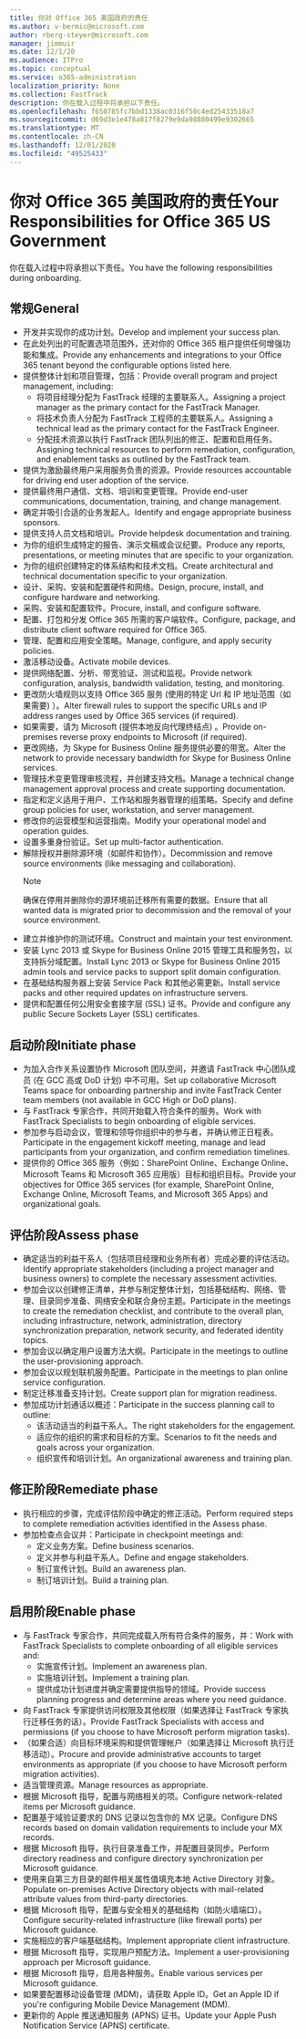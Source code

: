 ```yaml
---
title: 你对 Office 365 美国政府的责任
ms.author: v-bermic@microsoft.com
author: rberg-steyer@microsoft.com
manager: jimmuir
ms.date: 12/1/20
ms.audience: ITPro
ms.topic: conceptual
ms.service: o365-administration
localization_priority: None
ms.collection: FastTrack
description: 你在载入过程中将承担以下责任。
ms.openlocfilehash: f650785fc7bbd1338ac0316f50c4ed25433518a7
ms.sourcegitcommit: d69d3e1e478a817f8279e9da98880499e9302665
ms.translationtype: MT
ms.contentlocale: zh-CN
ms.lasthandoff: 12/01/2020
ms.locfileid: "49525433"
---
```

# <a name="your-responsibilities-for-office-365-us-government"></a><span data-ttu-id="fbfc6-103">你对 Office 365 美国政府的责任</span><span class="sxs-lookup"><span data-stu-id="fbfc6-103">Your Responsibilities for Office 365 US Government</span></span>

<span data-ttu-id="fbfc6-104">你在载入过程中将承担以下责任。</span><span class="sxs-lookup"><span data-stu-id="fbfc6-104">You have the following responsibilities during onboarding.</span></span>
  
## <a name="general"></a><span data-ttu-id="fbfc6-105">常规</span><span class="sxs-lookup"><span data-stu-id="fbfc6-105">General</span></span>

- <span data-ttu-id="fbfc6-106">开发并实现你的成功计划。</span><span class="sxs-lookup"><span data-stu-id="fbfc6-106">Develop and implement your success plan.</span></span>   
- <span data-ttu-id="fbfc6-107">在此处列出的可配置选项范围外，还对你的 Office 365 租户提供任何增强功能和集成。</span><span class="sxs-lookup"><span data-stu-id="fbfc6-107">Provide any enhancements and integrations to your Office 365 tenant beyond the configurable options listed here.</span></span>    
- <span data-ttu-id="fbfc6-108">提供整体计划和项目管理，包括：</span><span class="sxs-lookup"><span data-stu-id="fbfc6-108">Provide overall program and project management, including:</span></span>     
  - <span data-ttu-id="fbfc6-109">将项目经理分配为 FastTrack 经理的主要联系人。</span><span class="sxs-lookup"><span data-stu-id="fbfc6-109">Assigning a project manager as the primary contact for the FastTrack Manager.</span></span>   
  - <span data-ttu-id="fbfc6-110">将技术负责人分配为 FastTrack 工程师的主要联系人。</span><span class="sxs-lookup"><span data-stu-id="fbfc6-110">Assigning a technical lead as the primary contact for the FastTrack Engineer.</span></span>  
  - <span data-ttu-id="fbfc6-111">分配技术资源以执行 FastTrack 团队列出的修正、配置和启用任务。</span><span class="sxs-lookup"><span data-stu-id="fbfc6-111">Assigning technical resources to perform remediation, configuration, and enablement tasks as outlined by the FastTrack team.</span></span>   
- <span data-ttu-id="fbfc6-112">提供为激励最终用户采用服务负责的资源。</span><span class="sxs-lookup"><span data-stu-id="fbfc6-112">Provide resources accountable for driving end user adoption of the service.</span></span>    
- <span data-ttu-id="fbfc6-113">提供最终用户通信、文档、培训和变更管理。</span><span class="sxs-lookup"><span data-stu-id="fbfc6-113">Provide end-user communications, documentation, training, and change management.</span></span>    
- <span data-ttu-id="fbfc6-114">确定并吸引合适的业务发起人。</span><span class="sxs-lookup"><span data-stu-id="fbfc6-114">Identify and engage appropriate business sponsors.</span></span>     
- <span data-ttu-id="fbfc6-115">提供支持人员文档和培训。</span><span class="sxs-lookup"><span data-stu-id="fbfc6-115">Provide helpdesk documentation and training.</span></span>     
- <span data-ttu-id="fbfc6-116">为你的组织生成特定的报告、演示文稿或会议纪要。</span><span class="sxs-lookup"><span data-stu-id="fbfc6-116">Produce any reports, presentations, or meeting minutes that are specific to your organization.</span></span>     
- <span data-ttu-id="fbfc6-117">为你的组织创建特定的体系结构和技术文档。</span><span class="sxs-lookup"><span data-stu-id="fbfc6-117">Create architectural and technical documentation specific to your organization.</span></span>     
- <span data-ttu-id="fbfc6-118">设计、采购、安装和配置硬件和网络。</span><span class="sxs-lookup"><span data-stu-id="fbfc6-118">Design, procure, install, and configure hardware and networking.</span></span>    
- <span data-ttu-id="fbfc6-119">采购、安装和配置软件。</span><span class="sxs-lookup"><span data-stu-id="fbfc6-119">Procure, install, and configure software.</span></span>     
- <span data-ttu-id="fbfc6-120">配置、打包和分发 Office 365 所需的客户端软件。</span><span class="sxs-lookup"><span data-stu-id="fbfc6-120">Configure, package, and distribute client software required for Office 365.</span></span>    
- <span data-ttu-id="fbfc6-121">管理、配置和应用安全策略。</span><span class="sxs-lookup"><span data-stu-id="fbfc6-121">Manage, configure, and apply security policies.</span></span>    
- <span data-ttu-id="fbfc6-122">激活移动设备。</span><span class="sxs-lookup"><span data-stu-id="fbfc6-122">Activate mobile devices.</span></span>    
- <span data-ttu-id="fbfc6-123">提供网络配置、分析、带宽验证、测试和监视。</span><span class="sxs-lookup"><span data-stu-id="fbfc6-123">Provide network configuration, analysis, bandwidth validation, testing, and monitoring.</span></span> 
- <span data-ttu-id="fbfc6-124">更改防火墙规则以支持 Office 365 服务 (使用的特定 Url 和 IP 地址范围（如果需要) ）。</span><span class="sxs-lookup"><span data-stu-id="fbfc6-124">Alter firewall rules to support the specific URLs and IP address ranges used by Office 365 services (if required).</span></span>
- <span data-ttu-id="fbfc6-125">如果需要，请为 Microsoft (提供本地反向代理终结点) 。</span><span class="sxs-lookup"><span data-stu-id="fbfc6-125">Provide on-premises reverse proxy endpoints to Microsoft (if required).</span></span>     
- <span data-ttu-id="fbfc6-126">更改网络，为 Skype for Business Online 服务提供必要的带宽。</span><span class="sxs-lookup"><span data-stu-id="fbfc6-126">Alter the network to provide necessary bandwidth for Skype for Business Online services.</span></span>   
- <span data-ttu-id="fbfc6-127">管理技术变更管理审核流程，并创建支持文档。</span><span class="sxs-lookup"><span data-stu-id="fbfc6-127">Manage a technical change management approval process and create supporting documentation.</span></span>    
- <span data-ttu-id="fbfc6-128">指定和定义适用于用户、工作站和服务器管理的组策略。</span><span class="sxs-lookup"><span data-stu-id="fbfc6-128">Specify and define group policies for user, workstation, and server management.</span></span>    
- <span data-ttu-id="fbfc6-129">修改你的运营模型和运营指南。</span><span class="sxs-lookup"><span data-stu-id="fbfc6-129">Modify your operational model and operation guides.</span></span>   
- <span data-ttu-id="fbfc6-130">设置多重身份验证。</span><span class="sxs-lookup"><span data-stu-id="fbfc6-130">Set up multi-factor authentication.</span></span>   
- <span data-ttu-id="fbfc6-131">解除授权并删除源环境（如邮件和协作）。</span><span class="sxs-lookup"><span data-stu-id="fbfc6-131">Decommission and remove source environments (like messaging and collaboration).</span></span> 
    > [!NOTE]
    > <span data-ttu-id="fbfc6-132">确保在停用并删除你的源环境前迁移所有需要的数据。</span><span class="sxs-lookup"><span data-stu-id="fbfc6-132">Ensure that all wanted data is migrated prior to decommission and the removal of your source environment.</span></span>   
- <span data-ttu-id="fbfc6-133">建立并维护你的测试环境。</span><span class="sxs-lookup"><span data-stu-id="fbfc6-133">Construct and maintain your test environment.</span></span>  
- <span data-ttu-id="fbfc6-134">安装 Lync 2013 或 Skype for Business Online 2015 管理工具和服务包，以支持拆分域配置。</span><span class="sxs-lookup"><span data-stu-id="fbfc6-134">Install Lync 2013 or Skype for Business Online 2015 admin tools and service packs to support split domain configuration.</span></span>    
- <span data-ttu-id="fbfc6-135">在基础结构服务器上安装 Service Pack 和其他必需更新。</span><span class="sxs-lookup"><span data-stu-id="fbfc6-135">Install service packs and other required updates on infrastructure servers.</span></span>     
- <span data-ttu-id="fbfc6-136">提供和配置任何公用安全套接字层 (SSL) 证书。</span><span class="sxs-lookup"><span data-stu-id="fbfc6-136">Provide and configure any public Secure Sockets Layer (SSL) certificates.</span></span> 
    
## <a name="initiate-phase"></a><span data-ttu-id="fbfc6-137">启动阶段</span><span class="sxs-lookup"><span data-stu-id="fbfc6-137">Initiate phase</span></span>

- <span data-ttu-id="fbfc6-138">为加入合作关系设置协作 Microsoft 团队空间，并邀请 FastTrack 中心团队成员 (在 GCC 高或 DoD 计划) 中不可用。</span><span class="sxs-lookup"><span data-stu-id="fbfc6-138">Set up collaborative Microsoft Teams space for onboarding partnership and invite FastTrack Center team members (not available in GCC High or DoD plans).</span></span>   
- <span data-ttu-id="fbfc6-139">与 FastTrack 专家合作，共同开始载入符合条件的服务。</span><span class="sxs-lookup"><span data-stu-id="fbfc6-139">Work with FastTrack Specialists to begin onboarding of eligible services.</span></span>    
- <span data-ttu-id="fbfc6-140">参加参与启动会议，管理和领导你组织中的参与者，并确认修正日程表。</span><span class="sxs-lookup"><span data-stu-id="fbfc6-140">Participate in the engagement kickoff meeting, manage and lead participants from your organization, and confirm remediation timelines.</span></span>    
- <span data-ttu-id="fbfc6-141">提供你的 Office 365 服务（例如：SharePoint Online、Exchange Online、Microsoft Teams 和 Microsoft 365 应用版）目标和组织目标。</span><span class="sxs-lookup"><span data-stu-id="fbfc6-141">Provide your objectives for Office 365 services (for example, SharePoint Online, Exchange Online, Microsoft Teams, and Microsoft 365 Apps) and organizational goals.</span></span>
    
## <a name="assess-phase"></a><span data-ttu-id="fbfc6-142">评估阶段</span><span class="sxs-lookup"><span data-stu-id="fbfc6-142">Assess phase</span></span>

- <span data-ttu-id="fbfc6-143">确定适当的利益干系人（包括项目经理和业务所有者）完成必要的评估活动。</span><span class="sxs-lookup"><span data-stu-id="fbfc6-143">Identify appropriate stakeholders (including a project manager and business owners) to complete the necessary assessment activities.</span></span>    
- <span data-ttu-id="fbfc6-144">参加会议以创建修正清单，并参与制定整体计划，包括基础结构、网络、管理、目录同步准备、网络安全和联合身份主题。</span><span class="sxs-lookup"><span data-stu-id="fbfc6-144">Participate in the meetings to create the remediation checklist, and contribute to the overall plan, including infrastructure, network, administration, directory synchronization preparation, network security, and federated identity topics.</span></span> 
- <span data-ttu-id="fbfc6-145">参加会议以确定用户设置方法大纲。</span><span class="sxs-lookup"><span data-stu-id="fbfc6-145">Participate in the meetings to outline the user-provisioning approach.</span></span>     
- <span data-ttu-id="fbfc6-146">参加会议以规划联机服务配置。</span><span class="sxs-lookup"><span data-stu-id="fbfc6-146">Participate in the meetings to plan online service configuration.</span></span>    
- <span data-ttu-id="fbfc6-147">制定迁移准备支持计划。</span><span class="sxs-lookup"><span data-stu-id="fbfc6-147">Create support plan for migration readiness.</span></span>    
- <span data-ttu-id="fbfc6-148">参加成功计划通话以概述：</span><span class="sxs-lookup"><span data-stu-id="fbfc6-148">Participate in the success planning call to outline:</span></span>   
  - <span data-ttu-id="fbfc6-149">该活动适当的利益干系人。</span><span class="sxs-lookup"><span data-stu-id="fbfc6-149">The right stakeholders for the engagement.</span></span>   
  - <span data-ttu-id="fbfc6-150">适应你的组织的需求和目标的方案。</span><span class="sxs-lookup"><span data-stu-id="fbfc6-150">Scenarios to fit the needs and goals across your organization.</span></span>   
  - <span data-ttu-id="fbfc6-151">组织宣传和培训计划。</span><span class="sxs-lookup"><span data-stu-id="fbfc6-151">An organizational awareness and training plan.</span></span>
    
## <a name="remediate-phase"></a><span data-ttu-id="fbfc6-152">修正阶段</span><span class="sxs-lookup"><span data-stu-id="fbfc6-152">Remediate phase</span></span>

- <span data-ttu-id="fbfc6-153">执行相应的步骤，完成评估阶段中确定的修正活动。</span><span class="sxs-lookup"><span data-stu-id="fbfc6-153">Perform required steps to complete remediation activities identified in the Assess phase.</span></span>  
- <span data-ttu-id="fbfc6-154">参加检查点会议并：</span><span class="sxs-lookup"><span data-stu-id="fbfc6-154">Participate in checkpoint meetings and:</span></span>   
  - <span data-ttu-id="fbfc6-155">定义业务方案。</span><span class="sxs-lookup"><span data-stu-id="fbfc6-155">Define business scenarios.</span></span>  
  - <span data-ttu-id="fbfc6-156">定义并参与利益干系人。</span><span class="sxs-lookup"><span data-stu-id="fbfc6-156">Define and engage stakeholders.</span></span>  
  - <span data-ttu-id="fbfc6-157">制订宣传计划。</span><span class="sxs-lookup"><span data-stu-id="fbfc6-157">Build an awareness plan.</span></span> 
  - <span data-ttu-id="fbfc6-158">制订培训计划。</span><span class="sxs-lookup"><span data-stu-id="fbfc6-158">Build a training plan.</span></span>
    
## <a name="enable-phase"></a><span data-ttu-id="fbfc6-159">启用阶段</span><span class="sxs-lookup"><span data-stu-id="fbfc6-159">Enable phase</span></span>

- <span data-ttu-id="fbfc6-160">与 FastTrack 专家合作，共同完成载入所有符合条件的服务，并：</span><span class="sxs-lookup"><span data-stu-id="fbfc6-160">Work with FastTrack Specialists to complete onboarding of all eligible services and:</span></span>  
  - <span data-ttu-id="fbfc6-161">实施宣传计划。</span><span class="sxs-lookup"><span data-stu-id="fbfc6-161">Implement an awareness plan.</span></span>   
  - <span data-ttu-id="fbfc6-162">实施培训计划。</span><span class="sxs-lookup"><span data-stu-id="fbfc6-162">Implement a training plan.</span></span>   
  - <span data-ttu-id="fbfc6-163">提供成功计划进度并确定需要提供指导的领域。</span><span class="sxs-lookup"><span data-stu-id="fbfc6-163">Provide success planning progress and determine areas where you need guidance.</span></span>  
- <span data-ttu-id="fbfc6-164">向 FastTrack 专家提供访问权限及其他权限（如果选择让 FastTrack 专家执行迁移任务的话）。</span><span class="sxs-lookup"><span data-stu-id="fbfc6-164">Provide FastTrack Specialists with access and permissions (if you choose to have Microsoft perform migration tasks).</span></span>   
- <span data-ttu-id="fbfc6-165">（如果合适）向目标环境采购和提供管理帐户（如果选择让 Microsoft 执行迁移活动）。</span><span class="sxs-lookup"><span data-stu-id="fbfc6-165">Procure and provide administrative accounts to target environments as appropriate (if you choose to have Microsoft perform migration activities).</span></span>    
- <span data-ttu-id="fbfc6-166">适当管理资源。</span><span class="sxs-lookup"><span data-stu-id="fbfc6-166">Manage resources as appropriate.</span></span>     
- <span data-ttu-id="fbfc6-167">根据 Microsoft 指导，配置与网络相关的项。</span><span class="sxs-lookup"><span data-stu-id="fbfc6-167">Configure network-related items per Microsoft guidance.</span></span>    
- <span data-ttu-id="fbfc6-168">配置基于域验证要求的 DNS 记录以包含你的 MX 记录。</span><span class="sxs-lookup"><span data-stu-id="fbfc6-168">Configure DNS records based on domain validation requirements to include your MX records.</span></span>    
- <span data-ttu-id="fbfc6-169">根据 Microsoft 指导，执行目录准备工作，并配置目录同步。</span><span class="sxs-lookup"><span data-stu-id="fbfc6-169">Perform directory readiness and configure directory synchronization per Microsoft guidance.</span></span>   
- <span data-ttu-id="fbfc6-170">使用来自第三方目录的邮件相关属性值填充本地 Active Directory 对象。</span><span class="sxs-lookup"><span data-stu-id="fbfc6-170">Populate on-premises Active Directory objects with mail-related attribute values from third-party directories.</span></span>    
- <span data-ttu-id="fbfc6-171">根据 Microsoft 指导，配置与安全相关的基础结构（如防火墙端口）。</span><span class="sxs-lookup"><span data-stu-id="fbfc6-171">Configure security-related infrastructure (like firewall ports) per Microsoft guidance.</span></span>    
- <span data-ttu-id="fbfc6-172">实施相应的客户端基础结构。</span><span class="sxs-lookup"><span data-stu-id="fbfc6-172">Implement appropriate client infrastructure.</span></span>   
- <span data-ttu-id="fbfc6-173">根据 Microsoft 指导，实现用户预配方法。</span><span class="sxs-lookup"><span data-stu-id="fbfc6-173">Implement a user-provisioning approach per Microsoft guidance.</span></span>    
- <span data-ttu-id="fbfc6-174">根据 Microsoft 指导，启用各种服务。</span><span class="sxs-lookup"><span data-stu-id="fbfc6-174">Enable various services per Microsoft guidance.</span></span>    
- <span data-ttu-id="fbfc6-175">如果要配置移动设备管理 (MDM)，请获取 Apple ID。</span><span class="sxs-lookup"><span data-stu-id="fbfc6-175">Get an Apple ID if you're configuring Mobile Device Management (MDM).</span></span>   
- <span data-ttu-id="fbfc6-176">更新你的 Apple 推送通知服务 (APNS) 证书。</span><span class="sxs-lookup"><span data-stu-id="fbfc6-176">Update your Apple Push Notification Service (APNS) certificate.</span></span>
  
